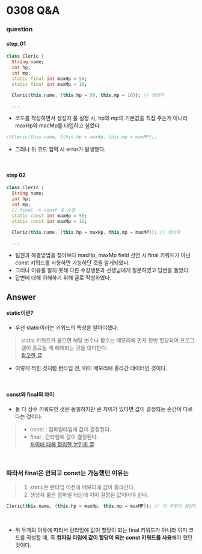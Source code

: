 0308 Q&A
=============
### question  
#### step_01
```dart  
class Cleric {
  String name;
  int hp;
  int mp;  
  static final int maxHp = 50;
  static final int maxMp = 10;

  Cleric(this.name, {this.hp = 50, this.mp = 10}); // 생성자

  ...
  ```
- 코드를 작성하면서 생성자 룰 설정 시, hp와 mp의 기본값을 직접 주는게 아니라 maxHp와 macMp를 대입하고 싶었다.
  <br/>
   
```dart  
//Cleric(this.name, {this.hp = maxHp, this.mp = maxMP});
```
- 그러나 위 코드 입력 시 error가 발생했다.  
<br/>

#### step 02
```dart  
class Cleric {
  String name;
  int hp;
  int mp;
  // final -> const 로 수정
  static const int maxHp = 50;
  static const int maxMp = 10;

  Cleric(this.name, {this.hp = maxHp, this.mp = maxMP}); // 생성자

  ...
  ```
- 팀원과 해결방법을 찾아보다 maxHp, maxMp field 선언 시 final 키워드가 아닌 const 키워드를 사용하면 가능하단 것을 알게되었다.
- 그러나 이유를 알지 못해 다른 수강생분과 선생님에게 질문하였고 답변을 들었다.
- 답변에 대해 이해하기 위해 글로 작성하였다.
  <br/>

## Answer  
#### static이란?
- 우선 static이라는 키워드의 특성을 알아야했다.  
> static 키워드가 붙으면 해당 변수나 함수는 메모리에 먼저 한번 할당되어 프로그램이 종료될 때 해제되는 것을 의미한다.   
> [참고한 글](https://jutole.tistory.com/86)   
- 이렇게 적힌 것처럼 런타임 전, 이미 메모리에 올라간 데이터인 것이다.
<br/>

#### const와 final의 차이   
- 둘 다 상수 키워드인 것은 동일하지만 큰 차이가 있다면 값이 결정되는 순간이 다르다는 것이다.
> - const : 컴파일타임에 값이 결정된다.
> - final : 런타임에 값이 결정된다.   
> [차이에 대해 정리한 본인의 글](https://github.com/yujiyeong/TIL/blob/main/dart/02%20%EB%AC%B8%EB%B2%95/05%20const%20%EC%99%80%20final.md)
<br/>

### 따라서 final은 안되고 const는 가능했던 이유는  
> 1) static은 런타임 이전에 메모리에 값이 올라간다.  
> 2) 생성자 룰은 컴파일 타임에 이미 결정된 값이어야 한다.
```dart  
Cleric(this.name, {this.hp = maxHp, this.mp = maxMP}); // 이 부분이 생성자 룰이다.
```
<br/>

- 위 두개의 이유에 따라서 런타임에 값이 할당이 되는 final 키워드가 아니라 이미 코드를 작성할 때, 즉 **컴파일 타임에 값이 할당이 되는 const 키워드를 사용**해야 했던 것이다.
<br/>
